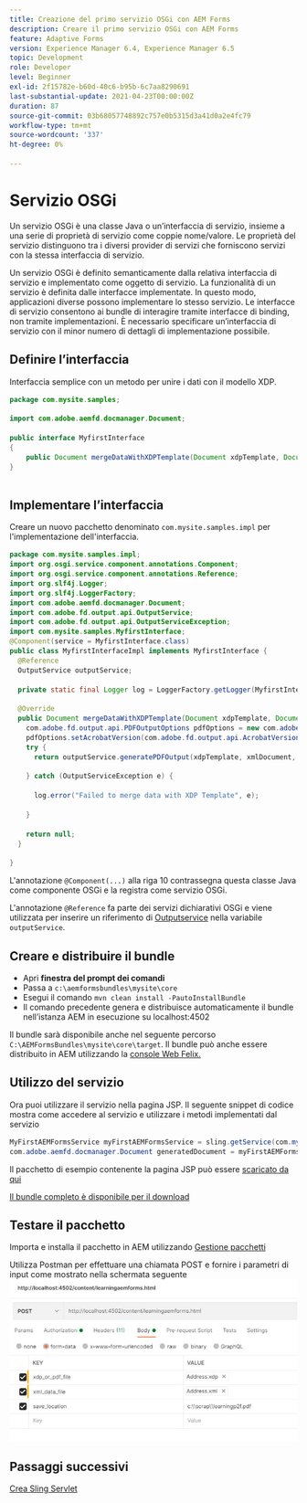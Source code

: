 ```yaml
---
title: Creazione del primo servizio OSGi con AEM Forms
description: Creare il primo servizio OSGi con AEM Forms
feature: Adaptive Forms
version: Experience Manager 6.4, Experience Manager 6.5
topic: Development
role: Developer
level: Beginner
exl-id: 2f15782e-b60d-40c6-b95b-6c7aa8290691
last-substantial-update: 2021-04-23T00:00:00Z
duration: 87
source-git-commit: 03b68057748892c757e0b5315d3a41d0a2e4fc79
workflow-type: tm+mt
source-wordcount: '337'
ht-degree: 0%

---
```


# Servizio OSGi

Un servizio OSGi è una classe Java o un’interfaccia di servizio, insieme a una serie di proprietà di servizio come coppie nome/valore. Le proprietà del servizio distinguono tra i diversi provider di servizi che forniscono servizi con la stessa interfaccia di servizio.

Un servizio OSGi è definito semanticamente dalla relativa interfaccia di servizio e implementato come oggetto di servizio. La funzionalità di un servizio è definita dalle interfacce implementate. In questo modo, applicazioni diverse possono implementare lo stesso servizio. Le interfacce di servizio consentono ai bundle di interagire tramite interfacce di binding, non tramite implementazioni. È necessario specificare un’interfaccia di servizio con il minor numero di dettagli di implementazione possibile.

## Definire l’interfaccia

Interfaccia semplice con un metodo per unire i dati con il modello <span class="x x-first x-last">XDP</span>.

```java
package com.mysite.samples;

import com.adobe.aemfd.docmanager.Document;

public interface MyfirstInterface
{
    public Document mergeDataWithXDPTemplate(Document xdpTemplate, Document xmlDocument);
}
 
```

## Implementare l’interfaccia

Creare un nuovo pacchetto denominato `com.mysite.samples.impl` per l&#39;implementazione dell&#39;interfaccia.

```java
package com.mysite.samples.impl;
import org.osgi.service.component.annotations.Component;
import org.osgi.service.component.annotations.Reference;
import org.slf4j.Logger;
import org.slf4j.LoggerFactory;
import com.adobe.aemfd.docmanager.Document;
import com.adobe.fd.output.api.OutputService;
import com.adobe.fd.output.api.OutputServiceException;
import com.mysite.samples.MyfirstInterface;
@Component(service = MyfirstInterface.class)
public class MyfirstInterfaceImpl implements MyfirstInterface {
  @Reference
  OutputService outputService;

  private static final Logger log = LoggerFactory.getLogger(MyfirstInterfaceImpl.class);

  @Override
  public Document mergeDataWithXDPTemplate(Document xdpTemplate, Document xmlDocument) {
    com.adobe.fd.output.api.PDFOutputOptions pdfOptions = new com.adobe.fd.output.api.PDFOutputOptions();
    pdfOptions.setAcrobatVersion(com.adobe.fd.output.api.AcrobatVersion.Acrobat_11);
    try {
      return outputService.generatePDFOutput(xdpTemplate, xmlDocument, pdfOptions);

    } catch (OutputServiceException e) {

      log.error("Failed to merge data with XDP Template", e);

    }

    return null;
  }

}
```

L&#39;annotazione `@Component(...)` alla riga 10 contrassegna questa classe Java come componente OSGi e la registra come servizio OSGi.

L&#39;annotazione `@Reference` fa parte dei servizi dichiarativi OSGi e viene utilizzata per inserire un riferimento di [Outputservice](https://helpx.adobe.com/it/experience-manager/6-5/forms/javadocs/index.html?com/adobe/fd/output/api/OutputService.html) nella variabile `outputService`.


## Creare e distribuire il bundle

* Apri **finestra del prompt dei comandi**
* Passa a `c:\aemformsbundles\mysite\core`
* Esegui il comando `mvn clean install -PautoInstallBundle`
* Il comando precedente genera e distribuisce automaticamente il bundle nell’istanza AEM in esecuzione su localhost:4502

Il bundle sarà disponibile anche nel seguente percorso `C:\AEMFormsBundles\mysite\core\target`. Il bundle può anche essere distribuito in AEM utilizzando la [console Web Felix.](http://localhost:4502/system/console/bundles)

## Utilizzo del servizio

Ora puoi utilizzare il servizio nella pagina JSP. Il seguente snippet di codice mostra come accedere al servizio e utilizzare i metodi implementati dal servizio

```java
MyFirstAEMFormsService myFirstAEMFormsService = sling.getService(com.mysite.samples.MyFirstAEMFormsService.class);
com.adobe.aemfd.docmanager.Document generatedDocument = myFirstAEMFormsService.mergeDataWithXDPTemplate(xdp_or_pdf_template,xmlDocument);
```

Il pacchetto di esempio contenente la pagina JSP può essere [scaricato da qui](assets/learning_aem_forms.zip)

[Il bundle completo è disponibile per il download](assets/mysite.core-1.0.0-SNAPSHOT.jar)

## Testare il pacchetto

Importa e installa il pacchetto in AEM utilizzando [Gestione pacchetti](http://localhost:4502/crx/packmgr/index.jsp)

Utilizza Postman per effettuare una chiamata POST e fornire i parametri di input come mostrato nella schermata seguente
![postino](assets/test-service-postman.JPG)

## Passaggi successivi

[Crea Sling Servlet](./create-servlet.md)

